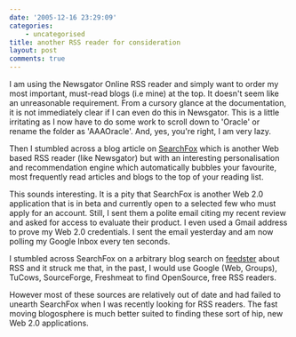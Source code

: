 ```yaml
---
date: '2005-12-16 23:29:09'
categories:
    - uncategorised
title: another RSS reader for consideration
layout: post
comments: true
---
```


I am using the Newsgator Online RSS reader and simply want to order my
most important, must-read blogs (i.e mine) at the top. It doesn't seem
like an unreasonable requirement. From a cursory glance at the
documentation, it is not immediately clear if I can even do this in
Newsgator. This is a little irritating as I now have to do some work to
scroll down to 'Oracle' or rename the folder as 'AAAOracle'. And, yes,
you're right, I am very lazy.

Then I stumbled across a blog article on
[SearchFox](http://www.searchfox.com/) which is another Web based RSS
reader (like Newsgator) but with an interesting personalisation and
recommendation engine which automatically bubbles your favourite, most
frequently read articles and blogs to the top of your reading list.

This sounds interesting. It is a pity that SearchFox is another Web 2.0
application that is in beta and currently open to a selected few who
must apply for an account. Still, I sent them a polite email citing my
recent review and asked for access to evaluate their product. I even
used a Gmail address to prove my Web 2.0 credentials. I sent the email
yesterday and am now polling my Google Inbox every ten seconds.

I stumbled across SearchFox on a arbitrary blog search on
[feedster](http://www.feedster.com/) about RSS and it struck me that, in
the past, I would use Google (Web, Groups), TuCows, SourceForge,
Freshmeat to find OpenSource, free RSS readers.

However most of these sources are relatively out of date and had failed
to unearth SearchFox when I was recently looking for RSS readers. The
fast moving blogosphere is much better suited to finding these sort of
hip, new Web 2.0 applications.
